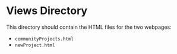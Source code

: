 Views Directory
===============

This directory should contain the HTML files for the two webpages:
- `communityProjects.html`
- `newProject.html`
